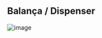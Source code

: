 ## Balança / Dispenser
![image](https://github.com/DiogoRodriguees/PROJETOS_COMPUTACAO_FISICA/assets/92277603/b77ad397-7c55-4f67-b9c7-fe7e2dc437d6)

